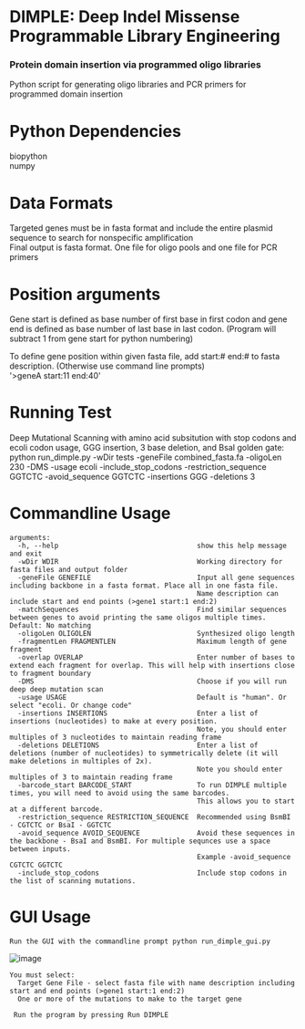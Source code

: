 # DIMPLE: Deep Indel Missense Programmable Library Engineering
### Protein domain insertion via programmed oligo libraries
Python script for generating oligo libraries and PCR primers for programmed domain insertion

# Python Dependencies
biopython <br />
numpy

# Data Formats
Targeted genes must be in fasta format and include the entire plasmid sequence to search for nonspecific amplification <br />
Final output is fasta format. One file for oligo pools and one file for PCR primers

# Position arguments
Gene start is defined as base number of first base in first codon and gene end is defined as base number of last base in last codon.
(Program will subtract 1 from gene start for python numbering)

To define gene position within given fasta file, add start:# end:# to fasta description. (Otherwise use command line prompts) <br />
'>geneA start:11 end:40'

# Running Test
Deep Mutational Scanning with amino acid subsitution with stop codons and ecoli codon usage, GGG insertion, 3 base deletion, and BsaI golden gate:
python run_dimple.py -wDir tests -geneFile combined_fasta.fa -oligoLen 230 -DMS -usage ecoli -include_stop_codons -restriction_sequence GGTCTC -avoid_sequence GGTCTC -insertions GGG -deletions 3

# Commandline Usage
```
arguments:
  -h, --help                                  show this help message and exit
  -wDir WDIR                                  Working directory for fasta files and output folder
  -geneFile GENEFILE                          Input all gene sequences including backbone in a fasta format. Place all in one fasta file. 
                                              Name description can include start and end points (>gene1 start:1 end:2)
  -matchSequences                             Find similar sequences between genes to avoid printing the same oligos multiple times. Default: No matching
  -oligoLen OLIGOLEN                          Synthesized oligo length
  -fragmentLen FRAGMENTLEN                    Maximum length of gene fragment
  -overlap OVERLAP                            Enter number of bases to extend each fragment for overlap. This will help with insertions close to fragment boundary
  -DMS                                        Choose if you will run deep deep mutation scan
  -usage USAGE                                Default is "human". Or select "ecoli. Or change code"
  -insertions INSERTIONS                      Enter a list of insertions (nucleotides) to make at every position. 
                                              Note, you should enter multiples of 3 nucleotides to maintain reading frame
  -deletions DELETIONS                        Enter a list of deletions (number of nucleotides) to symmetrically delete (it will make deletions in multiples of 2x). 
                                              Note you should enter multiples of 3 to maintain reading frame
  -barcode_start BARCODE_START                To run DIMPLE multiple times, you will need to avoid using the same barcodes. 
                                              This allows you to start at a different barcode.
  -restriction_sequence RESTRICTION_SEQUENCE  Recommended using BsmBI - CGTCTC or BsaI - GGTCTC
  -avoid_sequence AVOID_SEQUENCE              Avoid these sequences in the backbone - BsaI and BsmBI. For multiple sequnces use a space between inputs. 
                                              Example -avoid_sequence CGTCTC GGTCTC
  -include_stop_codons                        Include stop codons in the list of scanning mutations.
```

# GUI Usage
```
Run the GUI with the commandline prompt python run_dimple_gui.py
```
![image](https://user-images.githubusercontent.com/25623801/206515378-b885d769-d358-4e0a-a844-e491ef5f3acd.png)
```
You must select:
  Target Gene File - select fasta file with name description including start and end points (>gene1 start:1 end:2)
  One or more of the mutations to make to the target gene
  
 Run the program by pressing Run DIMPLE
```
